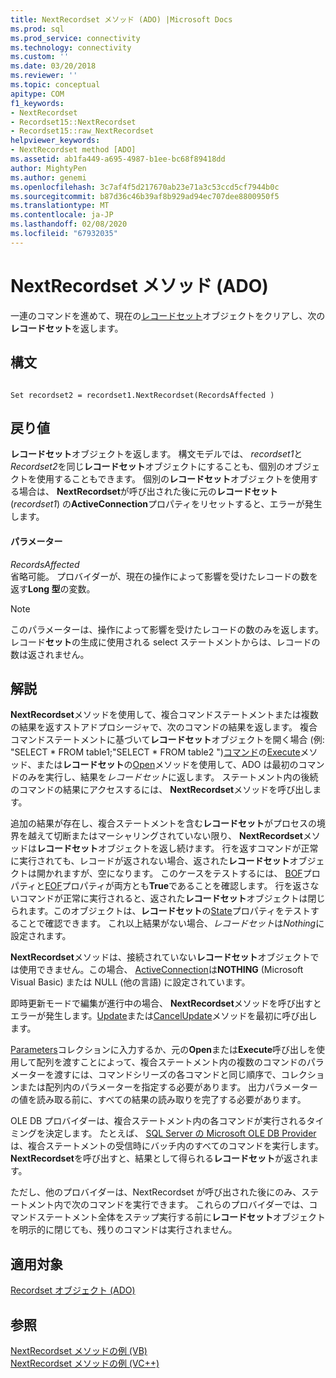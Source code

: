 ```yaml
---
title: NextRecordset メソッド (ADO) |Microsoft Docs
ms.prod: sql
ms.prod_service: connectivity
ms.technology: connectivity
ms.custom: ''
ms.date: 03/20/2018
ms.reviewer: ''
ms.topic: conceptual
apitype: COM
f1_keywords:
- NextRecordset
- Recordset15::NextRecordset
- Recordset15::raw_NextRecordset
helpviewer_keywords:
- NextRecordset method [ADO]
ms.assetid: ab1fa449-a695-4987-b1ee-bc68f89418dd
author: MightyPen
ms.author: genemi
ms.openlocfilehash: 3c7af4f5d217670ab23e71a3c53ccd5cf7944b0c
ms.sourcegitcommit: b87d36c46b39af8b929ad94ec707dee8800950f5
ms.translationtype: MT
ms.contentlocale: ja-JP
ms.lasthandoff: 02/08/2020
ms.locfileid: "67932035"
---
```

# <a name="nextrecordset-method-ado"></a>NextRecordset メソッド (ADO)
一連のコマンドを進めて、現在の[レコードセット](../../../ado/reference/ado-api/recordset-object-ado.md)オブジェクトをクリアし、次の**レコードセット**を返します。  
  
## <a name="syntax"></a>構文  
  
```  
  
Set recordset2 = recordset1.NextRecordset(RecordsAffected )  
```  
  
## <a name="return-value"></a>戻り値  
 **レコードセット**オブジェクトを返します。 構文モデルでは、 *recordset1*と*Recordset2*を同じ**レコードセット**オブジェクトにすることも、個別のオブジェクトを使用することもできます。 個別の**レコードセット**オブジェクトを使用する場合は、 **NextRecordset**が呼び出された後に元の**レコードセット**(*recordset1*) の**ActiveConnection**プロパティをリセットすると、エラーが発生します。  
  
#### <a name="parameters"></a>パラメーター  
 *RecordsAffected*  
 省略可能。 プロバイダーが、現在の操作によって影響を受けたレコードの数を返す**Long 型**の変数。  
  
> [!NOTE]
>  このパラメーターは、操作によって影響を受けたレコードの数のみを返します。レコード**セット**の生成に使用される select ステートメントからは、レコードの数は返されません。  
  
## <a name="remarks"></a>解説  
 **NextRecordset**メソッドを使用して、複合コマンドステートメントまたは複数の結果を返すストアドプロシージャで、次のコマンドの結果を返します。 複合コマンドステートメントに基づいて**レコードセット**オブジェクトを開く場合 (例: "SELECT \* FROM table1;"SELECT \* FROM table2 ")[コマンド](../../../ado/reference/ado-api/command-object-ado.md)の[Execute](../../../ado/reference/ado-api/execute-method-ado-command.md)メソッド、または**レコードセット**の[Open](../../../ado/reference/ado-api/open-method-ado-recordset.md)メソッドを使用して、ADO は最初のコマンドのみを実行し、結果を*レコードセット*に返します。 ステートメント内の後続のコマンドの結果にアクセスするには、 **NextRecordset**メソッドを呼び出します。  
  
 追加の結果が存在し、複合ステートメントを含む**レコードセット**がプロセスの境界を越えて切断またはマーシャリングされていない限り、 **NextRecordset**メソッドは**レコードセット**オブジェクトを返し続けます。 行を返すコマンドが正常に実行されても、レコードが返されない場合、返された**レコードセット**オブジェクトは開かれますが、空になります。 このケースをテストするには、 [BOF](../../../ado/reference/ado-api/bof-eof-properties-ado.md)プロパティと[EOF](../../../ado/reference/ado-api/bof-eof-properties-ado.md)プロパティが両方とも**True**であることを確認します。 行を返さないコマンドが正常に実行されると、返された**レコードセット**オブジェクトは閉じられます。このオブジェクトは、**レコードセット**の[State](../../../ado/reference/ado-api/state-property-ado.md)プロパティをテストすることで確認できます。 これ以上結果がない場合、*レコードセット*は*Nothing*に設定されます。  
  
 **NextRecordset**メソッドは、接続されていない**レコードセット**オブジェクトでは使用できません。この場合、 [ActiveConnection](../../../ado/reference/ado-api/activeconnection-property-ado.md)は**NOTHING** (Microsoft Visual Basic) または NULL (他の言語) に設定されています。  
  
 即時更新モードで編集が進行中の場合、 **NextRecordset**メソッドを呼び出すとエラーが発生します。[Update](../../../ado/reference/ado-api/update-method.md)または[CancelUpdate](../../../ado/reference/ado-api/cancelupdate-method-ado.md)メソッドを最初に呼び出します。  
  
 [Parameters](../../../ado/reference/ado-api/parameters-collection-ado.md)コレクションに入力するか、元の**Open**または**Execute**呼び出しを使用して配列を渡すことによって、複合ステートメント内の複数のコマンドのパラメーターを渡すには、コマンドシリーズの各コマンドと同じ順序で、コレクションまたは配列内のパラメーターを指定する必要があります。 出力パラメーターの値を読み取る前に、すべての結果の読み取りを完了する必要があります。  
  
 OLE DB プロバイダーは、複合ステートメント内の各コマンドが実行されるタイミングを決定します。 たとえば、 [SQL Server の Microsoft OLE DB Provider](../../../ado/guide/appendixes/microsoft-ole-db-provider-for-sql-server.md)は、複合ステートメントの受信時にバッチ内のすべてのコマンドを実行します。 **NextRecordset**を呼び出すと、結果として得られる**レコードセット**が返されます。  
  
 ただし、他のプロバイダーは、NextRecordset が呼び出された後にのみ、ステートメント内で次のコマンドを実行できます。 これらのプロバイダーでは、コマンドステートメント全体をステップ実行する前に**レコードセット**オブジェクトを明示的に閉じても、残りのコマンドは実行されません。  
  
## <a name="applies-to"></a>適用対象  
 [Recordset オブジェクト (ADO)](../../../ado/reference/ado-api/recordset-object-ado.md)  
  
## <a name="see-also"></a>参照  
 [NextRecordset メソッドの例 (VB)](../../../ado/reference/ado-api/nextrecordset-method-example-vb.md)   
 [NextRecordset メソッドの例 (VC++)](../../../ado/reference/ado-api/nextrecordset-method-example-vc.md)   
